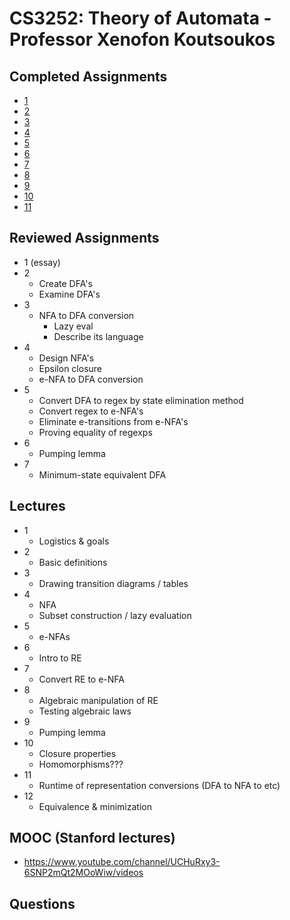 # CS3252: Theory of Automata - Professor Xenofon Koutsoukos

## Completed Assignments
- [1](./assignments/assignment-1.pdf)
- [2](./assignments/assignment-2.pdf)
- [3](./assignments/assignment-3.pdf)
- [4](./assignments/assignment-4.pdf)
- [5](./assignments/assignment-5.pdf)
- [6](./assignments/assignment-6.pdf)
- [7](./assignments/assignment-7.pdf)
- [8](./assignments/assignment-8.pdf)
- [9](./assignments/assignment-9.pdf)
- [10](./assignments/assignment-10.pdf)
- [11](./assignments/assignment-11.pdf)


## Reviewed Assignments
- 1 (essay)
- 2
    - Create DFA's
    - Examine DFA's
- 3 
    - NFA to DFA conversion
        - Lazy eval
        - Describe its language
- 4
    - Design NFA's
    - Epsilon closure
    - e-NFA to DFA conversion
- 5 
    - Convert DFA to regex by state elimination method
    - Convert regex to e-NFA's
    - Eliminate e-transitions from e-NFA's
    - Proving equality of regexps
- 6
    - Pumping lemma
- 7
    - Minimum-state equivalent DFA


## Lectures
- 1
    - Logistics & goals
- 2
    - Basic definitions
- 3
    - Drawing transition diagrams / tables
- 4
    - NFA
    - Subset construction / lazy evaluation
- 5
    - e-NFAs
- 6 
    - Intro to RE
- 7 
    - Convert RE to e-NFA 
- 8
    - Algebraic manipulation of RE
    - Testing algebraic laws
- 9
    - Pumping lemma
- 10
    - Closure properties
    - Homomorphisms???
- 11
    - Runtime of representation conversions (DFA to NFA to etc)
- 12
    - Equivalence & minimization


## MOOC (Stanford lectures)
- https://www.youtube.com/channel/UCHuRxy3-6SNP2mQt2MOoWiw/videos


## Questions
